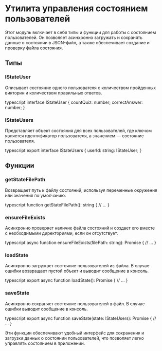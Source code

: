 # Утилита управления состоянием пользователей

Этот модуль включает в себя типы и функции для работы с состоянием пользователей. Он позволяет асинхронно загружать и сохранять данные о состоянии в JSON-файл, а также обеспечивает создание и проверку файла состояния.

## Типы

### IStateUser

Описывает состояние одного пользователя с количеством пройденных викторин и количеством правильных ответов.

typescript
interface IStateUser {
    countQuiz: number;
    correctAnswer: number;
}

### IStateUsers

Представляет объект состояния для всех пользователей, где ключом является идентификатор пользователя, а значением — состояние пользователя.

typescript
export interface IStateUsers {
    userId: string: IStateUser;
}

## Функции

### getStateFilePath

Возвращает путь к файлу состояний, используя переменные окружения или значения по умолчанию.

typescript
function getStateFilePath(): string {
    // ...
}

### ensureFileExists

Асинхронно проверяет наличие файла состояний и создает его вместе с необходимыми директориями, если он отсутствует.

typescript
async function ensureFileExists(filePath: string): Promise<void> {
    // ...
}

### loadState

Асинхронно загружает состояние пользователей из файла. В случае ошибки возвращает пустой объект и выводит сообщение в консоль.

typescript
export async function loadState(): Promise<IStateUsers> {
    // ...
}

### saveState

Асинхронно сохраняет состояние пользователей в файл. В случае ошибки выводит сообщение в консоль.

typescript
export async function saveState(state: IStateUsers): Promise<void> {
    // ...
}

Эти функции обеспечивают удобный интерфейс для сохранения и загрузки данных о состоянии пользователей, что позволяет легко управлять состоянием в приложении.